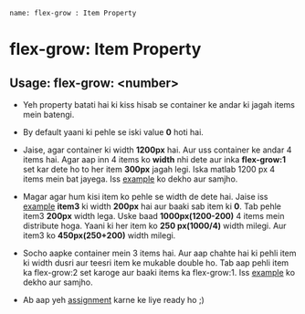 ```ngMeta
name: flex-grow : Item Property
```

# flex-grow: Item Property

## Usage: **flex-grow: \<number>**

 - Yeh property batati hai ki kiss hisab se container ke andar ki jagah items mein batengi.

 - By default yaani ki pehle se iski value **0** hoti hai.

 - Jaise, agar container ki width **1200px** hai. Aur uss container ke andar 4 items hai. Agar aap inn 4 items ko **width** nhi dete aur inka **flex-grow:1** set kar dete ho to her item **300px** jagah legi. Iska matlab 1200 px 4 items mein bat jayega. Iss [example](http://codepen.io/navgurukul/pen/ZLgppd) ko dekho aur samjho.

 - Magar agar hum kisi item ko pehle se width de dete hai. Jaise iss [example](http://codepen.io/navgurukul/pen/egqdPp) **item3** ki width **200px** hai aur baaki sab item ki **0**. Tab pehle item3 **200px** width lega. Uske baad **1000px(1200-200)** 4 items mein distribute hoga. Yaani ki her item ko **250 px(1000/4)** width milegi. Aur item3 ko **450px(250+200)** width milegi. 

 - Socho aapke container mein 3 items hai. Aur aap chahte hai ki pehli item ki width dusri aur teesri item ke mukable double ho. Tab aap pehli item ka flex-grow:2 set karoge aur baaki items ka flex-grow:1. Iss [example](http://codepen.io/navgurukul/pen/qReqZp) ko dekho aur samjho.

- Ab aap yeh [assignment](http://codepen.io/navgurukul/full/KaLWvw/) karne ke liye ready ho ;)


